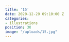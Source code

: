 ```yaml
---
title: '15'
date: 2020-12-20 09:10:00 Z
categories:
- illustrations
position: 30
image: "/uploads/15.jpg"
---
```


